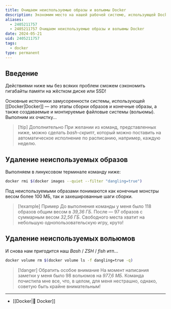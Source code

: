 ```yaml
---
title: Очищаем неиспользуемые образы и вольюмы Docker
description: Экономим место на нашей рабочей системе, использующей Docker
aliases:
  - 2405211757
  - 2405211757 Очищаем неиспользуемые образы и вольюмы Docker
date: 2024-05-21
uid: 2405211757
tags:
  - docker
type: permanent
---
```

## Введение

Действиями ниже мы без всяких проблем сможем сэкономить гигабайты памяти на жёстком диске или SSD!

Основные источники замусоренности системы, использующей [[Docker|Docker]] — это этапы сборки образов и конечные образы, а также создаваемые и монтируемые файловые системы (вольюмы). Выполним их очистку...

> [!tip] Дополнительно
> При желании из команд, представленных ниже, можно сделать *bash-скрипт*, который можно поставить на автоматическое исполнение по расписанию, например, каждую неделю.

## Удаление неиспользуемых образов

Выполняем в линуксовом терминале команду ниже:

```bash
docker rmi $(docker images --quiet --filter "dangling=true")
```

Под неиспользуемыми образами понимаются как конечные монстры весом более 100 МБ, так и захешированные шаги сборки.

> [!example] Пример
> До выполнения команды у меня было 118 образов общим весом в *39,36 ГБ*. После — 97 образов с суммарным весом *32,56 ГБ*. Свободного места хватит на небольшую однопользовательскую игру, круто!

## Удаление неиспользуемых вольюмов

И снова нам пригодится наш *Bash* / *ZSH* / *fish* итп...

```bash
docker volume rm $(docker volume ls -f dangling=true -q)
```

> [!danger] Обратить особое внимание
> На момент написания заметки у меня было 98 вольюмов на *977,6 МБ*. Команда почистила мне все, что, в целом, для меня нестрашно, однако, советую быть крайне внимательным!

---

- [[Docker|🐳 Docker]]
